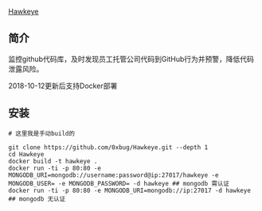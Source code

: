 [Hawkeye](https://github.com/0xbug/Hawkeye)

## 简介

监控github代码库，及时发现员工托管公司代码到GitHub行为并预警，降低代码泄露风险。

2018-10-12更新后支持Docker部署

## 安装

```
# 这里我是手动build的

git clone https://github.com/0xbug/Hawkeye.git --depth 1
cd Hawkeye
docker build -t hawkeye .
docker run -ti -p 80:80 -e MONGODB_URI=mongodb://username:password@ip:27017/hawkeye -e MONGODB_USER= -e MONGODB_PASSWORD= -d hawkeye ## mongodb 需认证
docker run -ti -p 80:80 -e MONGODB_URI=mongodb://ip:27017 -d hawkeye ## mongodb 无认证
```